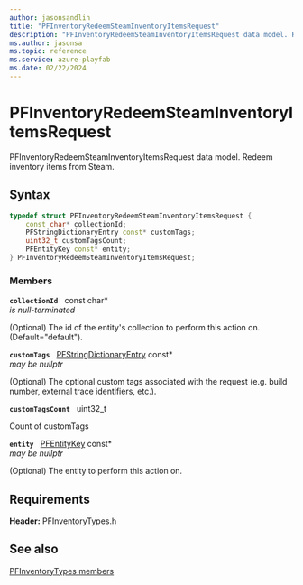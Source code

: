 ```yaml
---
author: jasonsandlin
title: "PFInventoryRedeemSteamInventoryItemsRequest"
description: "PFInventoryRedeemSteamInventoryItemsRequest data model. Redeem inventory items from Steam."
ms.author: jasonsa
ms.topic: reference
ms.service: azure-playfab
ms.date: 02/22/2024
---
```


# PFInventoryRedeemSteamInventoryItemsRequest  

PFInventoryRedeemSteamInventoryItemsRequest data model. Redeem inventory items from Steam.  

## Syntax  
  
```cpp
typedef struct PFInventoryRedeemSteamInventoryItemsRequest {  
    const char* collectionId;  
    PFStringDictionaryEntry const* customTags;  
    uint32_t customTagsCount;  
    PFEntityKey const* entity;  
} PFInventoryRedeemSteamInventoryItemsRequest;  
```
  
### Members  
  
**`collectionId`** &nbsp; const char*  
*is null-terminated*  
  
(Optional) The id of the entity's collection to perform this action on. (Default="default").
  
**`customTags`** &nbsp; [PFStringDictionaryEntry](../../pftypes/structs/pfstringdictionaryentry.md) const*  
*may be nullptr*  
  
(Optional) The optional custom tags associated with the request (e.g. build number, external trace identifiers, etc.).
  
**`customTagsCount`** &nbsp; uint32_t  
  
Count of customTags
  
**`entity`** &nbsp; [PFEntityKey](../../pftypes/structs/pfentitykey-c.md) const*  
*may be nullptr*  
  
(Optional) The entity to perform this action on.
  
  
## Requirements  
  
**Header:** PFInventoryTypes.h
  
## See also  
[PFInventoryTypes members](../pfinventorytypes_members.md)  

  
  
